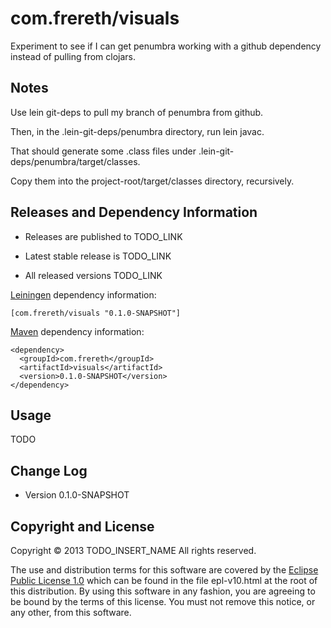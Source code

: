 # com.frereth/visuals

Experiment to see if I can get penumbra working with
a github dependency instead of pulling from clojars.

## Notes

Use lein git-deps to pull my branch of penumbra from github.

Then, in the .lein-git-deps/penumbra directory, run lein javac.

That should generate some .class files under
.lein-git-deps/penumbra/target/classes.

Copy them into the project-root/target/classes directory, recursively.



## Releases and Dependency Information

* Releases are published to TODO_LINK

* Latest stable release is TODO_LINK

* All released versions TODO_LINK

[Leiningen] dependency information:

    [com.frereth/visuals "0.1.0-SNAPSHOT"]

[Maven] dependency information:

    <dependency>
      <groupId>com.frereth</groupId>
      <artifactId>visuals</artifactId>
      <version>0.1.0-SNAPSHOT</version>
    </dependency>

[Leiningen]: http://leiningen.org/
[Maven]: http://maven.apache.org/



## Usage

TODO



## Change Log

* Version 0.1.0-SNAPSHOT



## Copyright and License

Copyright © 2013 TODO_INSERT_NAME All rights reserved.

The use and distribution terms for this software are covered by the
[Eclipse Public License 1.0] which can be found in the file
epl-v10.html at the root of this distribution. By using this software
in any fashion, you are agreeing to be bound by the terms of this
license. You must not remove this notice, or any other, from this
software.

[Eclipse Public License 1.0]: http://opensource.org/licenses/eclipse-1.0.php

